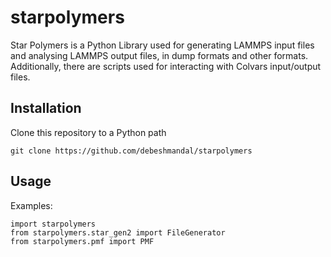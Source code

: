# starpolymers

Star Polymers is a Python Library used for generating LAMMPS input files and analysing LAMMPS output files, in dump formats and other formats. Additionally, there are scripts used for interacting with Colvars input/output files.

## Installation

Clone this repository to a Python path

```
git clone https://github.com/debeshmandal/starpolymers
```

## Usage

Examples:

```
import starpolymers
from starpolymers.star_gen2 import FileGenerator
from starpolymers.pmf import PMF
```
